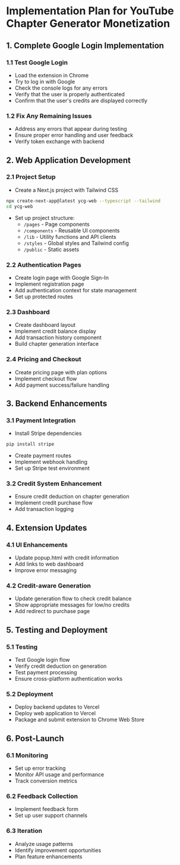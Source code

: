 # Implementation Plan for YouTube Chapter Generator Monetization

## 1. Complete Google Login Implementation

### 1.1 Test Google Login
- Load the extension in Chrome
- Try to log in with Google
- Check the console logs for any errors
- Verify that the user is properly authenticated
- Confirm that the user's credits are displayed correctly

### 1.2 Fix Any Remaining Issues
- Address any errors that appear during testing
- Ensure proper error handling and user feedback
- Verify token exchange with backend

## 2. Web Application Development

### 2.1 Project Setup
- Create a Next.js project with Tailwind CSS
```bash
npx create-next-app@latest ycg-web --typescript --tailwind
cd ycg-web
```

- Set up project structure:
  - `/pages` - Page components
  - `/components` - Reusable UI components
  - `/lib` - Utility functions and API clients
  - `/styles` - Global styles and Tailwind config
  - `/public` - Static assets

### 2.2 Authentication Pages
- Create login page with Google Sign-In
- Implement registration page
- Add authentication context for state management
- Set up protected routes

### 2.3 Dashboard
- Create dashboard layout
- Implement credit balance display
- Add transaction history component
- Build chapter generation interface

### 2.4 Pricing and Checkout
- Create pricing page with plan options
- Implement checkout flow
- Add payment success/failure handling

## 3. Backend Enhancements

### 3.1 Payment Integration
- Install Stripe dependencies
```bash
pip install stripe
```

- Create payment routes
- Implement webhook handling
- Set up Stripe test environment

### 3.2 Credit System Enhancement
- Ensure credit deduction on chapter generation
- Implement credit purchase flow
- Add transaction logging

## 4. Extension Updates

### 4.1 UI Enhancements
- Update popup.html with credit information
- Add links to web dashboard
- Improve error messaging

### 4.2 Credit-aware Generation
- Update generation flow to check credit balance
- Show appropriate messages for low/no credits
- Add redirect to purchase page

## 5. Testing and Deployment

### 5.1 Testing
- Test Google login flow
- Verify credit deduction on generation
- Test payment processing
- Ensure cross-platform authentication works

### 5.2 Deployment
- Deploy backend updates to Vercel
- Deploy web application to Vercel
- Package and submit extension to Chrome Web Store

## 6. Post-Launch

### 6.1 Monitoring
- Set up error tracking
- Monitor API usage and performance
- Track conversion metrics

### 6.2 Feedback Collection
- Implement feedback form
- Set up user support channels

### 6.3 Iteration
- Analyze usage patterns
- Identify improvement opportunities
- Plan feature enhancements
